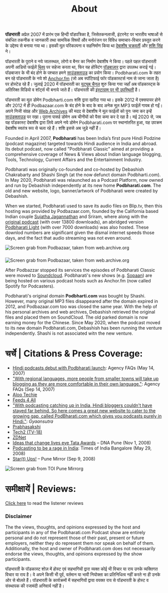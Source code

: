﻿---
title: About
image: '/images/posts/DNA.png'
---
**पॉडभारती** अप्रेल 2007 में प्रारंभ एक हिन्दी पॉडपत्रिका है, जिसेतकनलाजी, इंटरनेट पर भारतीय भाषाओं से संबंधित तकनीक व जानकारी तथा सामयिक विषयों और मनोरंजन पर विविध समाचार-विचार प्रस्तुत करने के उद्देश्य से बनाया गया था। इसकी मूल परिकल्पना व सहनिर्माण किया था [देबाशीष चक्रवर्ती](http://www.debashish.com) और [शशि सिंह](http://bhojpuri.blogspot.com/) ने। 

पॉडभारती के पुराने व नये जालस्थल, लोगो व बैनर का निर्माण देबाशीष ने किया। पहले पहल पॉडभारती अपनी आडियो फाईलें [ब्लिप](https://web.archive.org/web/20110716100507/http://www.blip.tv/) पर सहेजा करता था, फिर यह होस्टिंग [पॉडबाज़ार](https://web.archive.org/web/20080914180907/http://www.podbazaar.com:80/view/126100789566374041) द्वारा उपलब्ध कराई गई। पॉडबाजार के भी बंद होने के पश्चात हमने [साउंडक्लाउड](https://soundcloud.com/podbharti) का प्रयोग किया। Podbharati.com के तहत बन रहे पॉडभारती के नये शो [Anchor.fm](http://anchor.fm/) (जो अब स्पॉटिफाई फॉर पॉडकास्टर्स नाम से जाना जाता है) पर होस्टेड रहे हैं। जुलाई 2020 में पॉडभारती का [यूट्यूब चैनल](https://youtube.com/@podbharati) शुरु किया गया जहाँ अब पॉडकास्ट्स के अतिरिक्त विडियो व शॉर्ट्स भी बनाये जाते हैं। पॉडभारती की [इंस्टाग्राम पर भी उपस्थिती](https://instagram.com/podbharati) है।

पॉडभारती का मूल डोमेन Podbharti.com शशि द्वारा खरीदा गया था। इसके 2012 में एक्सपायर होने और 2012 में ही Podbazaar.com के बंद होने के बाद के बाद अनेक मूल MP3 फाईलें गायब हो गईं। अपने निजी संग्रह और [Web Archives](https://web.archive.org/) की मदद से देबाशीष ने मूल फाईलों को पुनः जमा कर इन्हें [साउंडक्लाउड](https://soundcloud.com/podbharati) पर रखा। पुराना पार्क्ड डोमेन अब चीनीयों को पैसा कमा कर दे रहा है। मई 2020 से, जब यह पॉडकास्ट देबाशीष द्वारा लिये अपने नये डोमेन Podbharati.com पर स्थानांतरित हुआ, यह उपक्रम देबाशीष स्वतंत्र रूप से चला रहे हैं। शशि इससे अब जुड़े नहीं हैं।

Founded in April 2007, **Podbharati** has been India’s first pure Hindi Podzine (podcast magazine) targeted towards Hindi audience in India and abroad. Its debut podcast, now called "Podbharati Classic" aimed at providing a comprehensive coverage of News &amp; Views about Indian language blogging, Tools, Technology, Current Affairs and the Entertainment Industry. 

Podbharati was originally co-founded and co-hosted by Debashish Chakrabarty and Shashi Singh (at the now defunct domain Podbharti.com). In May 2020, Podbharati was relaunched as a Podcast Platform, now owned and run by Debashish independently at its new home **Podbharati.com**. The old and new website, logo, banner/artwork of Podbharati were created by Debashish.

When we started, Podbharati used to save its audio files on Blip.tv, then this hosting was provided by Podbazaar.com, founded by the California based Indian couple [Sujatha Jagannathan](https://www.linkedin.com/in/sujathaj/) and Sriram, where along with the [original podcast](http://web.archive.org/web/20110929073545/http://www.podbazaar.com/view/126100789566374041) (with over 13800 downloads), an abridged version [Podbharati Light](http://web.archive.org/web/20110907004546/http://www.podbazaar.com/view/126100789566374065) (with over 7000 downloads)  was also hosted. These downlod numbers are significant given the dismal internet speeds those days, and the fact that audio streaming was not even around.

![Screen grab from Podbazaar, taken from web.archive.org](/images/posts/podbharati_at_podbazaar_1.jpg "Screen grab from Podbazaar, taken from web.archive.org")
###
![Screen grab from Podbazaar, taken from web.archive.org](/images/posts/podbharati_at_podbazaar_2.jpg "Screen grab from Podbazaar, taken from web.archive.org")

After Podbazzar stopped its services the episodes of Podbharati Classic were moved to [Soundcloud](https://soundcloud.com/podbharati). Podbharati's new shows (e.g. [Sopaan](/podcasts/sopaan/)) are being hosted on various podcast hosts such as Anchor.fm (now called Spotify for Podcasters).

Podbharati's original domain **Podbharti.com** was bought by Shashi. However, many original MP3 files disappeared after the domain expired in 2012, and Podbazaar.com too was closed the same year. With the help of his personal archives and web archives, Debashish retrieved the original files and placed them on SoundCloud. The old parked domain is now earning money for the Chinese. Since May 2020, when the podcast moved to its new domain Podbharati.com, Debashish has been running the venture independently. Shashi is not associated witn the new venture.

# चर्चे | Citations & Press Coverage:
* [Hindi podcasts debut with Podbharati launch](https://www.afaqs.com/news/story/17822_Hindi-podcasts-debut-with-Podbharti-launch): Agency FAQs (May 14, 2007)
* ["With regional languages, more people from smaller towns will take up blogging as they are more comfortable in their own language."](https://www.afaqs.com/news/story/19065_Rediff-iLand-goes-desi-adds-8-regional-languages): Agency FAQs (Sep 14, 2007)
* [Aloo Techie](/images/posts/alootechie.pdf)
* [Feeds 4 All](https://web.archive.org/web/20071021002207/http://www.feeds4all.com/Item.aspx?ItemID=14332617)
* ["With podcasting catching up in India, Hindi bloggers couldn't have stayed far behind. So here comes a great new website to cater to the growing gap, called PodBharati.com which gives you podcasts purely in Hindi."](/images/posts/gyaan_sutra.pdf): <em>Gyaansutra</em>
* [Prabhasakshi](/images/posts/prabhasakshi_podbharati.jpg)
* [Tech2 (TV-18)](/images/posts/tech2.pdf)
* [ZDNet](https://web.archive.org/web/20110716100507/http://www.zdnetindia.com/index.php?action=article&prodid=5603)
* [Ideas that change lives eye Tata Awards](/images/posts/dna-pune-nov12008.pdf) – DNA Pune (Nov 1, 2008)
* [Podcasting to be a rage in India](/images/posts/podcasting-to-be-a-rage-in-india-toi-bangalore-2008-may29.pdf): Times of India Bangalore (May 29, 2008)
* [Star(t) Ups!](/images/posts/punemirror.jpg) – Pune Mirror (Sep 9, 2008)

![Screen grab from TOI Pune Mirrorg](/images/posts/punemirror.jpg "Screen grab from TOI Pune Mirror")

# समीक्षायें | Reviews:
[Click here](/reviews) to read the listener reviews


### Disclaimer
The the views, thoughts, and opinions expressed by the host and participants in any of the Podbharati.com Podcast show are entirely personal and do not represent those of their past, present or future employers, neither they do represent them nor speak on behalf of them. Additionally, the host and owner of Podbharati.com does not necessarily endorse the views, thoughts, and opinions expressed by the show participants.

पॉडभारती के पॉडकास्ट शोज़ में होस्ट एवं सहभागियों द्वारा व्यक्त कोई भी विचार या राय उनके व्यक्तिगत विचार या राय है। वे अपने किसी भी पूर्व, वर्तमान या भावी नियोक्ता का प्रतिनिधित्व नहीं करते ना ही उनके ओर से बोलते हैं। पॉडभारती के कार्यक्रमों में सहभागियों द्वाया वयक्त राय से पॉडभारती के होस्ट व संस्थापक की रजामंदी अनिवार्य नहीं है।
